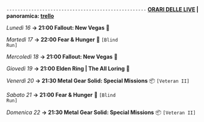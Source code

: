 <code>---------------------------------------------------</code>
<b><u>ORARI DELLE LIVE</u> | panoramica: <a href="https://trello.com/b/iKwdSGf3/sabaku">trello</a></b>

<i>Lunedì 16</i>
<b>→ 21:00 Fallout: New Vegas</b> 🥫

<i>Martedì 17</i>
<b>→ 22:00 Fear & Hunger</b> 🍴 <code>[Blind Run]</code>

<i>Mercoledì 18</i>
<b>→ 21:00 Fallout: New Vegas</b> 🥫

<i>Giovedì 19</i>
<b>→ 21:00 Elden Ring | The All Loring</b> 🌳

<i>Venerdì 20</i>
<b>→ 21:30 Metal Gear Solid: Special Missions</b> 📦 <code>[Veteran II]</code>

<i>Sabato 21</i>
<b>→ 21:00 Fear & Hunger</b> 🍴 <code>[Blind Run]</code>

<i>Domenica 22</i>
<b>→ 21:30 Metal Gear Solid: Special Missions</b> 📦 <code>[Veteran II]</code>
